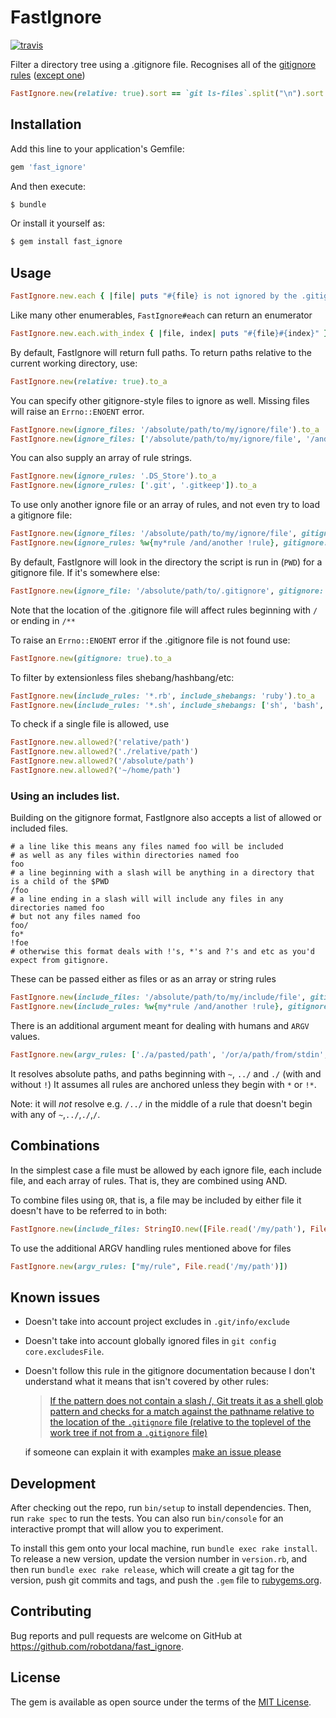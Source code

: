 # FastIgnore

[![travis](https://travis-ci.org/robotdana/fast_ignore.svg?branch=master)](https://travis-ci.org/robotdana/fast_ignore)

Filter a directory tree using a .gitignore file. Recognises all of the [gitignore rules](https://www.git-scm.com/docs/gitignore#_pattern_format) ([except one](#known-issues))

```ruby
FastIgnore.new(relative: true).sort == `git ls-files`.split("\n").sort
```

## Installation

Add this line to your application's Gemfile:

```ruby
gem 'fast_ignore'
```

And then execute:
```sh
$ bundle
```
Or install it yourself as:
```sh
$ gem install fast_ignore
```

## Usage

```ruby
FastIgnore.new.each { |file| puts "#{file} is not ignored by the .gitignore file" }
```

Like many other enumerables, `FastIgnore#each` can return an enumerator

```ruby
FastIgnore.new.each.with_index { |file, index| puts "#{file}#{index}" }
```

By default, FastIgnore will return full paths. To return paths relative to the current working directory, use:

```ruby
FastIgnore.new(relative: true).to_a
```

You can specify other gitignore-style files to ignore as well. Missing files will raise an `Errno::ENOENT` error.

```ruby
FastIgnore.new(ignore_files: '/absolute/path/to/my/ignore/file').to_a
FastIgnore.new(ignore_files: ['/absolute/path/to/my/ignore/file', '/and/another']).to_a
```

You can also supply an array of rule strings.

```ruby
FastIgnore.new(ignore_rules: '.DS_Store').to_a
FastIgnore.new(ignore_rules: ['.git', '.gitkeep']).to_a
```

To use only another ignore file or an array of rules, and not even try to load a gitignore file:
```ruby
FastIgnore.new(ignore_files: '/absolute/path/to/my/ignore/file', gitignore: false)
FastIgnore.new(ignore_rules: %w{my*rule /and/another !rule}, gitignore: false)
```

By default, FastIgnore will look in the directory the script is run in (`PWD`) for a gitignore file. If it's somewhere else:
```ruby
FastIgnore.new(ignore_file: '/absolute/path/to/.gitignore', gitignore: false).to_a
```
Note that the location of the .gitignore file will affect rules beginning with `/` or ending in `/**`

To raise an `Errno::ENOENT` error if the .gitignore file is not found use:
```ruby
FastIgnore.new(gitignore: true).to_a
```

To filter by extensionless files shebang/hashbang/etc:
```ruby
FastIgnore.new(include_rules: '*.rb', include_shebangs: 'ruby').to_a
FastIgnore.new(include_rules: '*.sh', include_shebangs: ['sh', 'bash', 'zsh']).to_a
```

To check if a single file is allowed, use
```ruby
FastIgnore.new.allowed?('relative/path')
FastIgnore.new.allowed?('./relative/path')
FastIgnore.new.allowed?('/absolute/path')
FastIgnore.new.allowed?('~/home/path')
```

### Using an includes list.

Building on the gitignore format, FastIgnore also accepts a list of allowed or included files.

```gitignore
# a line like this means any files named foo will be included
# as well as any files within directories named foo
foo
# a line beginning with a slash will be anything in a directory that is a child of the $PWD
/foo
# a line ending in a slash will will include any files in any directories named foo
# but not any files named foo
foo/
fo*
!foe
# otherwise this format deals with !'s, *'s and ?'s and etc as you'd expect from gitignore.
```

These can be passed either as files or as an array or string rules
```ruby
FastIgnore.new(include_files: '/absolute/path/to/my/include/file', gitignore: false)
FastIgnore.new(include_rules: %w{my*rule /and/another !rule}, gitignore: false)
```

There is an additional argument meant for dealing with humans and `ARGV` values.

```ruby
FastIgnore.new(argv_rules: ['./a/pasted/path', '/or/a/path/from/stdin', 'an/argument', '*.txt'])
```

It resolves absolute paths, and paths beginning with `~`, `../` and `./` (with and without `!`)
It assumes all rules are anchored unless they begin with `*` or `!*`.

Note: it will *not* resolve e.g. `/../` in the middle of a rule that doesn't begin with any of `~`,`../`,`./`,`/`.

## Combinations

In the simplest case a file must be allowed by each ignore file, each include file, and each array of rules. That is, they are combined using AND.

To combine files using `OR`, that is, a file may be included by either file it doesn't have to be referred to in both:

```ruby
FastIgnore.new(include_files: StringIO.new([File.read('/my/path'), File.read('/another/path')]).join("\n"))
```

To use the additional ARGV handling rules mentioned above for files

```ruby
FastIgnore.new(argv_rules: ["my/rule", File.read('/my/path')])
```

## Known issues
- Doesn't take into account project excludes in `.git/info/exclude`
- Doesn't take into account globally ignored files in `git config core.excludesFile`.
- Doesn't follow this rule in the gitignore documentation because I don't understand what it means that isn't covered by other rules:

  > [If the pattern does not contain a slash /, Git treats it as a shell glob pattern and checks for a match against the pathname relative to the location of the `.gitignore` file (relative to the toplevel of the work tree if not from a `.gitignore` file)](https://www.git-scm.com/docs/gitignore#_pattern_format)

  if someone can explain it with examples [make an issue please](https://github.com/robotdana/fast_ignore/issues/new)

## Development

After checking out the repo, run `bin/setup` to install dependencies. Then, run `rake spec` to run the tests. You can also run `bin/console` for an interactive prompt that will allow you to experiment.

To install this gem onto your local machine, run `bundle exec rake install`. To release a new version, update the version number in `version.rb`, and then run `bundle exec rake release`, which will create a git tag for the version, push git commits and tags, and push the `.gem` file to [rubygems.org](https://rubygems.org).

## Contributing

Bug reports and pull requests are welcome on GitHub at https://github.com/robotdana/fast_ignore.

## License

The gem is available as open source under the terms of the [MIT License](https://opensource.org/licenses/MIT).
